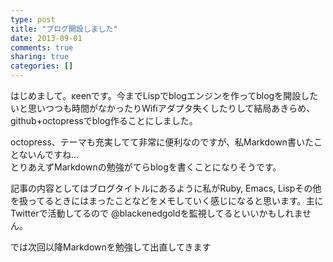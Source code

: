 ```yaml
---
type: post
title: "ブログ開設しました"
date: 2013-09-01
comments: true
sharing: true
categories: []
---
```

はじめまして。κeenです。今までLispでblogエンジンを作ってblogを開設したいと思いつつも時間がなかったりWifiアダプタ失くしたりして結局あきらめ、github+octopressでblog作ることにしました。

<!--more-->

octopress、テーマも充実してて非常に便利なのですが、私Markdown書いたことないんですね…  
とりあえずMarkdownの勉強がてらblogを書くことになりそうです。

記事の内容としてはブログタイトルにあるように私がRuby, Emacs, Lispその他を扱ってるときにはまったことなどをメモしていく感じになると思います。主にTwitterで活動してるので @blackenedgoldを監視してるといいかもしれません。

では次回以降Markdownを勉強して出直してきます


